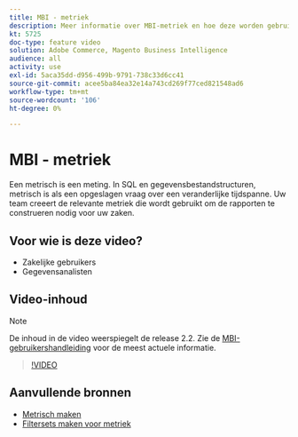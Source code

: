 ```yaml
---
title: MBI - metriek
description: Meer informatie over MBI-metriek en hoe deze worden gebruikt voor het samenstellen van rapporten.
kt: 5725
doc-type: feature video
solution: Adobe Commerce, Magento Business Intelligence
audience: all
activity: use
exl-id: 5aca35dd-d956-499b-9791-738c33d6cc41
source-git-commit: acee5ba84ea32e14a743cd269f77ced821548ad6
workflow-type: tm+mt
source-wordcount: '106'
ht-degree: 0%

---
```


# MBI - metriek

Een metrisch is een meting. In SQL en gegevensbestandstructuren, metrisch is als een opgeslagen vraag over een veranderlijke tijdspanne. Uw team creeert de relevante metriek die wordt gebruikt om de rapporten te construeren nodig voor uw zaken.

## Voor wie is deze video?

- Zakelijke gebruikers
- Gegevensanalisten

## Video-inhoud

>[!NOTE]
>
>De inhoud in de video weerspiegelt de release 2.2. Zie de [MBI-gebruikershandleiding](https://docs.magento.com/mbi/) voor de meest actuele informatie.

>[!VIDEO](https://video.tv.adobe.com/v/35980?quality=12&learn=on)

## Aanvullende bronnen

- [Metrisch maken](https://docs.magento.com/mbi/data-user/reports/ess-manage-data-metrics.html)
- [Filtersets maken voor metriek](https://docs.magento.com/mbi/data-user/reports/ess-manage-data-filters.html)
